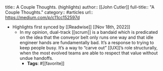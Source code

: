 title:: A Couple Thoughts. (highlights)
author:: [[John Cutler]]
full-title:: "A Couple Thoughts."
category:: #articles
url:: https://medium.com/p/c11cc152597d

- Highlights first synced by [[Readwise]] [[Nov 18th, 2022]]
	- In my opinion, dual-track [[scrum]] is a bandaid which is predicated on the idea that the conveyor belt only runs one way and that idle engineer hands are fundamentally bad. It’s a response to trying to keep people busy. It’s a way to “carve out” [[UX]]’s role structurally, when the most evolved teams are able to respect that value without undue handoffs.
		- **Tags**: #[[favorite]]